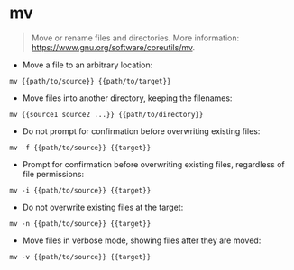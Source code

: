 # mv

> Move or rename files and directories.
> More information: <https://www.gnu.org/software/coreutils/mv>.

- Move a file to an arbitrary location:

`mv {{path/to/source}} {{path/to/target}}`

- Move files into another directory, keeping the filenames:

`mv {{source1 source2 ...}} {{path/to/directory}}`

- Do not prompt for confirmation before overwriting existing files:

`mv -f {{path/to/source}} {{target}}`

- Prompt for confirmation before overwriting existing files, regardless of file permissions:

`mv -i {{path/to/source}} {{target}}`

- Do not overwrite existing files at the target:

`mv -n {{path/to/source}} {{target}}`

- Move files in verbose mode, showing files after they are moved:

`mv -v {{path/to/source}} {{target}}`
